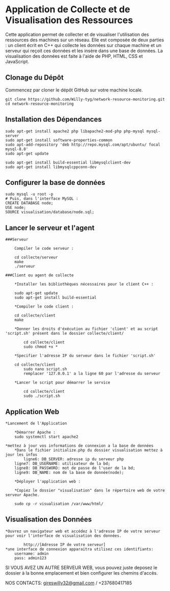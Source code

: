 # **Application de Collecte et de Visualisation des Ressources**

Cette application permet de collecter et de visualiser l'utilisation des ressources des machines sur un réseau. Elle est composée de deux parties : un client écrit en C++ qui collecte les données sur chaque machine et un serveur qui reçoit ces données et les insère dans une base de données. La visualisation des données est faite à l'aide de PHP, HTML, CSS et JavaScript.



## **Clonage du Dépôt**

Commencez par cloner le dépôt GitHub sur votre machine locale.

	git clone https://github.com/Willy-tyg/network-resource-monitoring.git
	cd network-resource-monitoring
	
## **Installation des Dépendances**

	sudo apt-get install apache2 php libapache2-mod-php php-mysql mysql-server
	sudo apt-get install software-properties-common
	sudo apt-add-repository 'deb http://repo.mysql.com/apt/ubuntu/ focal mysql-8.0'
	sudo apt-get update
	
	sudo apt-get install build-essential libmysqlclient-dev
	sudo apt-get install libmysqlcppconn-dev


## **Configurer la base de données**

	sudo mysql -u root -p
	# Puis, dans l'interface MySQL :
	CREATE DATABASE node;
	USE node;
	SOURCE visualisation/database/node.sql;


## **Lancer le serveur et l'agent**

	###Serveur	
 
	    Compiler le code serveur :
     
		cd collecte/serveur
		make
  		./serveur

	###Client ou agent de collecte

	    *Installer les bibliothèques nécessaires pour le client C++ :

		sudo apt-get update
		sudo apt-get install build-essential

	    *Compiler le code client :

		cd collecte/client
		make
		
	    *Donner les droits d'éxécution au fichier 'client' et au script 'script.sh' présent dans le dossier collecte/client/
	    
	    	cd collecte/client
	    	sudo chmod +x *
	    	
	    *Specifier l'adresse IP du serveur dans le fichier 'script.sh'
	   
	   	cd collecte/client
	    	sudo nano script.sh
	    	remplacer '127.0.0.1' a la ligne 60 par l'adresse du serveur 
	    	
	    *Lancer le script pour démarrer le service
	    
	    	cd collecte/client
	    	sudo ./script.sh

## **Application Web**



	*Lancement de l'Application

	    *Démarrer Apache :
		sudo systemctl start apache2
		
	*mettez à jour vos informations de connexion a la base de données
	    *Dans le fichier initialize.php du dossier visualisation mettez à jour les infos 
	    	ligne6: DB_SERVER: adresse ip du serveur php
		ligne7: DB_USERNAME: utilisateur de la bd;
		ligne8: DB_PASSWORD: mot de passe de l'user de la bd;
		ligne9: DB_NAME: nom de la base de donnée(node);

    	*Déployer l'application web :

	    *Copiez le dossier "visualisation" dans le répertoire web de votre serveur Apache.

		sudo cp -r visualisation /var/www/html/

## **Visualisation des Données**

	*Ouvrez un navigateur web et accédez à l'adresse IP de votre serveur pour voir l'interface de visualisation des données.

	        http://[Adresse IP de votre serveur]
	*une interface de connexion apparaitra utilisez ces identifiants:
		username: admin
		pass: admin123
		
		
		
		
		
		
		
		
SI VOUS AVEZ UN AUTRE SERVEUR WEB, vous pouvez juste deposez le dossier à la bonne emplacement et bien configurer les chemins d'accès.

NOS CONTACTS: gireswilly32@gmail.com / +237680417185
